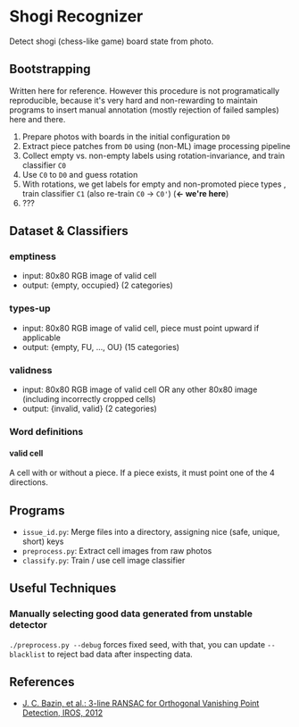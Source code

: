Shogi Recognizer
================
Detect shogi (chess-like game) board state from photo.


Bootstrapping
----------
Written here for reference. However this procedure is
not programatically reproducible, because
it's very hard and non-rewarding to maintain programs to insert manual
annotation (mostly rejection of failed samples) here and there.

1. Prepare photos with boards in the initial configuration `D0`
2. Extract piece patches from `D0` using (non-ML) image processing pipeline
3. Collect empty vs. non-empty labels using rotation-invariance, and train classifier `C0`
4. Use `C0` to `D0` and guess rotation
5. With rotations, we get labels for empty and non-promoted piece types , train classifier `C1` (also re-train `C0` -> `C0'`) (__<- we're here__)
6. ???


Dataset & Classifiers
----------
### emptiness
* input: 80x80 RGB image of valid cell
* output: {empty, occupied} (2 categories)

### types-up
* input: 80x80 RGB image of valid cell, piece must point upward if applicable
* output: {empty, FU, ..., OU} (15 categories)

### validness
* input: 80x80 RGB image of valid cell OR any other 80x80 image (including incorrectly cropped cells)
* output: {invalid, valid} (2 categories)

### Word definitions
#### valid cell
A cell with or without a piece. If a piece exists, it must point one
of the 4 directions.


Programs
----------
* `issue_id.py`: Merge files into a directory, assigning nice (safe, unique, short) keys
* `preprocess.py`: Extract cell images from raw photos
* `classify.py`: Train / use cell image classifier 



Useful Techniques
----------
### Manually selecting good data generated from unstable detector
`./preprocess.py --debug` forces fixed seed, with that, you can update `--blacklist` to reject bad data after inspecting data.


References
----------
* [J. C. Bazin, et al.: 3-line RANSAC for Orthogonal Vanishing Point Detection, IROS, 2012](http://graphics.ethz.ch/~jebazin/papers/IROS_2012.pdf)
